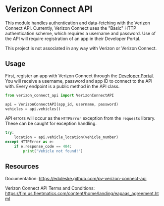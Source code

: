 # Verizon Connect API
This module handles authentication and data-fetching with the Verizon 
Connect API. Currently, Verizon Connect uses the "Basic" HTTP 
authentication scheme, which requires a username and password. Use of 
the API will require registration of an app in their Developer Portal.

This project is not associated in any way with Verizon or Verizon Connect.

## Usage

First, register an app with Verizon Connect through the 
[Developer Portal](https://fim.us.fleetmatics.com/#/home/customlanding). 
You will receive a username, password and app ID to connect to the API with. 
Every endpoint is a public method in the API class.

```python
from verizon_connect_api import VerizonConnectAPI

api = VerizonConnectAPI(app_id, username, password)
vehicles = api.vehicles()
```

API errors will occur as the `HTTPError` exception from the `requests` 
library. These can be caught for exception handling.

```python
try:
    location = api.vehicle_location(vehicle_number)
except HTTPError as e:
    if e.response_code == 404:
        print("Vehicle not found!")
```

## Resources

Documentation: https://edoleske.github.com/py-verizon-connect-api

Verizon Connect API Terms and Conditions: https://fim.us.fleetmatics.com/content/home/landing/eapaas_agreement.html

